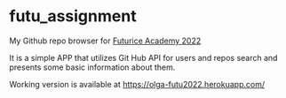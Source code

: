 # futu_assignment
My Github repo browser for [Futurice Academy 2022](https://github.com/futurice/futurice-academy-homework-assignment)

It is a simple APP that utilizes Git Hub API for users and repos search and presents some basic information about them.

Working version is available at https://olga-futu2022.herokuapp.com/

